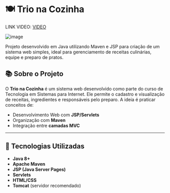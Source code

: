 ﻿# 🍽️ Trio na Cozinha
LINK VIDEO: [VIDEO](https://youtu.be/dwf4yW6FpEE?si=5MMpmOxKsjAhYKvg)

![image](https://github.com/user-attachments/assets/71018471-c50c-4f96-93a7-90336e06041c)

Projeto desenvolvido em Java utilizando Maven e JSP para criação de um sistema web simples, ideal para gerenciamento de receitas culinárias, equipe e preparo de pratos.  

## 📚 Sobre o Projeto

O **Trio na Cozinha** é um sistema web desenvolvido como parte do curso de Tecnologia em Sistemas para Internet. Ele permite o cadastro e visualização de receitas, ingredientes e responsáveis pelo preparo. A ideia é praticar conceitos de:

- Desenvolvimento Web com **JSP/Servlets**
- Organização com **Maven**
- Integração entre **camadas MVC**

---

## 🧰 Tecnologias Utilizadas

- **Java 8+**
- **Apache Maven**
- **JSP (Java Server Pages)**
- **Servlets**
- **HTML/CSS**
- **Tomcat** (servidor recomendado)


